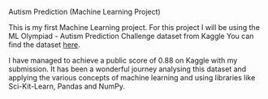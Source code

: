 Autism Prediction (Machine Learning Project)

This is my first Machine Learning project. For this project I will be using the ML Olympiad - Autism Prediction Challenge dataset from Kaggle You can find the dataset [here](https://www.kaggle.com/competitions/autism-prediction/overview).

I have managed to achieve a public score of 0.88 on Kaggle with my submission. It has been a wonderful journey analysing this dataset and applying the various concepts of machine learning and using libraries like Sci-Kit-Learn, Pandas and NumPy.

